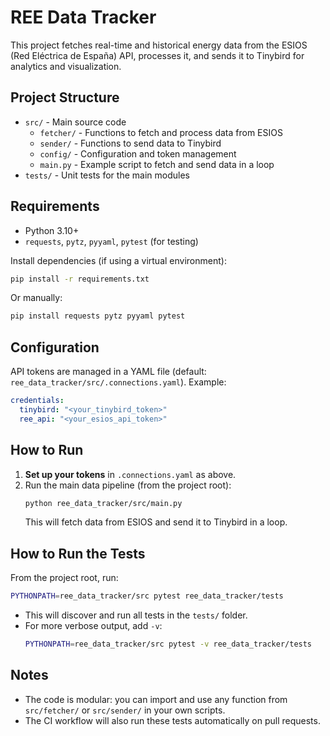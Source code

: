 # REE Data Tracker

This project fetches real-time and historical energy data from the ESIOS (Red Eléctrica de España) API, processes it, and sends it to Tinybird for analytics and visualization.

## Project Structure

- `src/` - Main source code
  - `fetcher/` - Functions to fetch and process data from ESIOS
  - `sender/` - Functions to send data to Tinybird
  - `config/` - Configuration and token management
  - `main.py` - Example script to fetch and send data in a loop
- `tests/` - Unit tests for the main modules

## Requirements
- Python 3.10+
- `requests`, `pytz`, `pyyaml`, `pytest` (for testing)

Install dependencies (if using a virtual environment):
```sh
pip install -r requirements.txt
```
Or manually:
```sh
pip install requests pytz pyyaml pytest
```

## Configuration

API tokens are managed in a YAML file (default: `ree_data_tracker/src/.connections.yaml`). Example:
```yaml
credentials:
  tinybird: "<your_tinybird_token>"
  ree_api: "<your_esios_api_token>"
```

## How to Run

1. **Set up your tokens** in `.connections.yaml` as above.
2. Run the main data pipeline (from the project root):
   ```sh
   python ree_data_tracker/src/main.py
   ```
   This will fetch data from ESIOS and send it to Tinybird in a loop.

## How to Run the Tests

From the project root, run:
```sh
PYTHONPATH=ree_data_tracker/src pytest ree_data_tracker/tests
```

- This will discover and run all tests in the `tests/` folder.
- For more verbose output, add `-v`:
  ```sh
  PYTHONPATH=ree_data_tracker/src pytest -v ree_data_tracker/tests
  ```

## Notes
- The code is modular: you can import and use any function from `src/fetcher/` or `src/sender/` in your own scripts.
- The CI workflow will also run these tests automatically on pull requests. 